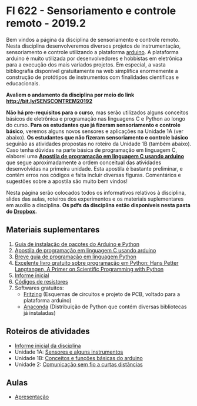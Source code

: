 # FI 622 - Sensoriamento e controle remoto - 2019.2

Bem vindos a página da disciplina de sensoriamento e controle remoto. Nesta disciplina desenvolveremos diversos projetos de instrumentação, sensoriamento e controle utilizando a plataforma [arduino](http://www.arduino.cc). A plataforma arduino é muito utilizada por desenvolvedores e hobbistas em eletrônica para a execução dos mais variados projetos. Em especial, a vasta bibliografia disponível gratuitamente na web simplifica enormemente a construção de protótipos de instrumentos com finalidades científicas e educacionais.

**Avaliem o andamento da disciplina por meio do link <http://bit.ly/SENSCONTREM20192>**

**Não há pre-requisitos para o curso**, mas serão utilizados alguns conceitos básicos de eletrônica e programação nas linguagens C e Python ao longo do curso. **Para os estudantes que já fizeram sensoriamento e controle básico**, veremos alguns novos sensores e aplicações na Unidade 1A (ver abaixo). **Os estudantes que não fizeram sensoriamento e controle básico** seguirão as atividades propostas no roteiro da Unidade 1B (também abaixo). Caso tenha dúvidas na parte básica de programação em linguagem C, elaborei uma [**Apostila de programação em linguagem C usando arduino**](https://www.dropbox.com/s/2mqbzzuk4vatjsf/01-Arduino_introduction.pdf?dl=0) que segue aproximadamente a ordem conceitual das atividades desenvolvidas na primeira unidade. Esta apostila é bastante preliminar, e contém erros nos códigos e falta incluir diversas figuras. Comentários e sugestões sobre a apostila são muito bem vindos!

Nesta página serão colocados todos os informativos relativos à disciplina, slides das aulas, roteiros dos experimentos e os materiais suplementares em auxílio a disciplina. **Os pdfs da disciplina estão disponíveis nesta pasta do [Dropbox](https://www.dropbox.com/sh/i5fqznnio7yd6jh/AACasPuDpO3omFa0XTaiRWKLa?dl=0).**

## Materiais suplementares

1. [Guia de instalação de pacotes do Arduino e Python](/blog/instalando_arduino_e_python.html)
1. [Apostila de programação em linguagem C usando arduino](https://www.dropbox.com/s/2mqbzzuk4vatjsf/01-Arduino_introduction.pdf?dl=0)
2. [Breve guia de programação em linguagem Python](/blog/python_for_experimental_sciences_part_1.html)
3. [Excelente livro gratuito sobre programação em Python: Hans Petter Langtangen, A Primer on Scientific Programming with Python](https://hplgit.github.io/primer.html/doc/pub/half/book.pdf)
1. [Informe inicial](https://www.dropbox.com/s/02c2r6mqtbz1t3g/informe_inicial.pdf?dl=0)
2. [Códigos de resistores](https://www.dropbox.com/s/7tp49dwx68755qn/resistores.pdf?dl=0)
3. Softwares gratuitos:
    * [Fritzing](http://www.fritzing.org) (Esquemas de circuitos e projeto de PCB, voltado para a plataforma arduino)
    * [Anaconda](http://www.anaconda.com) (Distribuição de Python que contém diversas bibliotecas já instaladas)

## Roteiros de atividades

- [Informe inicial da disciplina](https://www.dropbox.com/s/02c2r6mqtbz1t3g/informe_inicial.pdf?dl=0)
- Unidade 1A: [Sensores e alguns instrumentos](https://www.dropbox.com/s/os9harp7s4wrqei/Unidade_1A.pdf?dl=0)
- Unidade 1B: [Conceitos e funções básicas do arduino](https://www.dropbox.com/s/c2oqbwql5ygpro6/Unidade_1B.pdf?dl=0)
- Unidade 2: [Comunicação sem fio a curtas distâncias](https://www.dropbox.com/s/8jqk752q26dwf24/Unidade_2.pdf?dl=0)

## Aulas

- [Apresentação](sensoriamento_remoto/aula_0.html)

